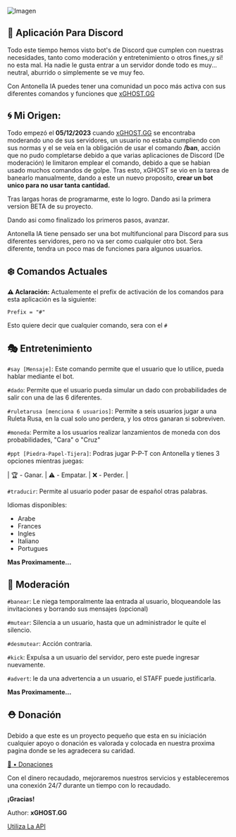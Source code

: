 ![Imagen][def]

[def]: https://media.discordapp.net/attachments/1176653571308142736/1182357486909522030/Picsart_23-12-06_22-53-33-778.png?format=webp&quality=lossless&width=1440&height=576

## 🌱 Aplicación Para Discord 

Todo este tiempo hemos visto bot's de Discord que cumplen con nuestras necesidades, tanto como moderación y entretenimiento o otros fines,¡y si! no esta mal. Ha nadie le gusta entrar a un servidor donde todo es muy... neutral, aburrido o simplemente se ve muy feo.

Con Antonella IA puedes tener una comunidad un poco más activa con sus diferentes comandos y funciones que [xGHOST.GG](https://linktr.ee/ghost.gg.off)


## 🌀 Mi Origen:
Todo empezó el **05/12/2023** cuando [xGHOST.GG](https://linktr.ee/ghost.gg.off) se encontraba moderando uno de sus servidores, un usuario no estaba cumpliendo con sus normas y el se veía en la obligación de usar el comando **/ban**, acción que no pudo completarse debido a que varias aplicaciones de Discord (De moderación) le limitaron emplear el comando, debido a que se habian usado muchos comandos de golpe. Tras esto, xGHOST se vio en la tarea de banearlo manualmente, dando a este un nuevo proposito, __crear un bot unico para no usar tanta cantidad.__

Tras largas horas de programarme, este lo logro. Dando asi la primera version BETA de su proyecto.

Dando asi como finalizado los primeros pasos, avanzar.

Antonella IA tiene pensado ser una bot multifuncional para Discord para sus diferentes servidores, pero no va  ser como cualquier otro bot. Sera diferente, tendra un poco mas de funciones para algunos usuarios.

## ❄️ Comandos Actuales

**⚠️ Aclaración:** Actualemente el prefix de activación de los comandos para esta aplicación es la siguiente:

```Prefix = "#"```

Esto quiere decir que cualquier comando, sera con el `#`

## 🎭 Entretenimiento

``#say [Mensaje]``: Este comando permite que el usuario que lo utilice, pueda hablar mediante el bot.


``#dado``: Permite que el usuario pueda simular un dado con probabilidades de salir con una de las 6 diferentes.

``#ruletarusa [menciona 6 usuarios]``: Permite a seis usuarios jugar a una Ruleta Rusa, en la cual solo uno perdera, y los otros ganaran si sobreviven.

``#moneda``: Permite a los usuarios realizar lanzamientos de moneda con dos probabilidades, "Cara" o "Cruz"

``#ppt [Piedra-Papel-Tijera]``: Podras jugar P-P-T con Antonella y tienes 3 opciones mientras juegas:

| 🏆 - Ganar. |
⚠️ - Empatar. |
❌ - Perder. |

``#traducir``: Permite al usuario poder pasar de español otras palabras.

Idiomas disponibles:

- Arabe
- Frances
- Ingles
- Italiano
- Portugues

**Mas Proximamente...**

## 🔧 Moderación

``#banear``: Le niega temporalmente laa entrada al usuario, bloqueandole las invitaciones y borrando sus mensajes (opcional)

``#mutear``: Silencia a un usuario, hasta que un administrador le quite el silencio.

``#desmutear``: Acción contraria.

``#kick``: Expulsa a un usuario del servidor, pero este puede ingresar nuevamente.

``#advert``: le da una advertencia a un usuario, el STAFF puede justificarla.

**Mas Proximamente...**

## ⛑️ Donación

Debido a que este es un proyecto pequeño que esta en su iniciación cualquier apoyo o donación es valorada y colocada en nuestra proxima pagina donde se les agradecera su caridad.

[🎁 • Donaciones](https://www.paypal.com/paypalme/ghostggoff?country.x=CO&locale.x=es_XC)

Con el dinero recaudado, mejoraremos nuestros servicios y estableceremos una conexión 24/7 durante un tiempo con lo recaudado.

**¡Gracias!**

Author: **xGHOST.GG**

[Utiliza La API]([https://www.ejemplo.com](https://discord.com/api/oauth2/authorize?client_id=1056032029021585508&permissions=8&scope=bo)https://discord.com/api/oauth2/authorize?client_id=1056032029021585508&permissions=8&scope=bo)

